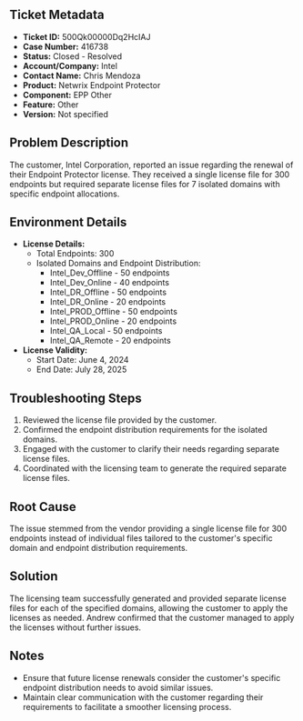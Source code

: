 ## Ticket Metadata
- **Ticket ID:** 500Qk00000Dq2HcIAJ
- **Case Number:** 416738
- **Status:** Closed - Resolved
- **Account/Company:** Intel
- **Contact Name:** Chris Mendoza
- **Product:** Netwrix Endpoint Protector
- **Component:** EPP Other
- **Feature:** Other
- **Version:** Not specified

## Problem Description
The customer, Intel Corporation, reported an issue regarding the renewal of their Endpoint Protector license. They received a single license file for 300 endpoints but required separate license files for 7 isolated domains with specific endpoint allocations.

## Environment Details
- **License Details:** 
  - Total Endpoints: 300
  - Isolated Domains and Endpoint Distribution:
    - Intel_Dev_Offline - 50 endpoints
    - Intel_Dev_Online - 40 endpoints
    - Intel_DR_Offline - 50 endpoints
    - Intel_DR_Online - 20 endpoints
    - Intel_PROD_Offline - 50 endpoints
    - Intel_PROD_Online - 20 endpoints
    - Intel_QA_Local - 50 endpoints
    - Intel_QA_Remote - 20 endpoints
- **License Validity:** 
  - Start Date: June 4, 2024
  - End Date: July 28, 2025

## Troubleshooting Steps
1. Reviewed the license file provided by the customer.
2. Confirmed the endpoint distribution requirements for the isolated domains.
3. Engaged with the customer to clarify their needs regarding separate license files.
4. Coordinated with the licensing team to generate the required separate license files.

## Root Cause
The issue stemmed from the vendor providing a single license file for 300 endpoints instead of individual files tailored to the customer's specific domain and endpoint distribution requirements.

## Solution
The licensing team successfully generated and provided separate license files for each of the specified domains, allowing the customer to apply the licenses as needed. Andrew confirmed that the customer managed to apply the licenses without further issues.

## Notes
- Ensure that future license renewals consider the customer's specific endpoint distribution needs to avoid similar issues.
- Maintain clear communication with the customer regarding their requirements to facilitate a smoother licensing process.